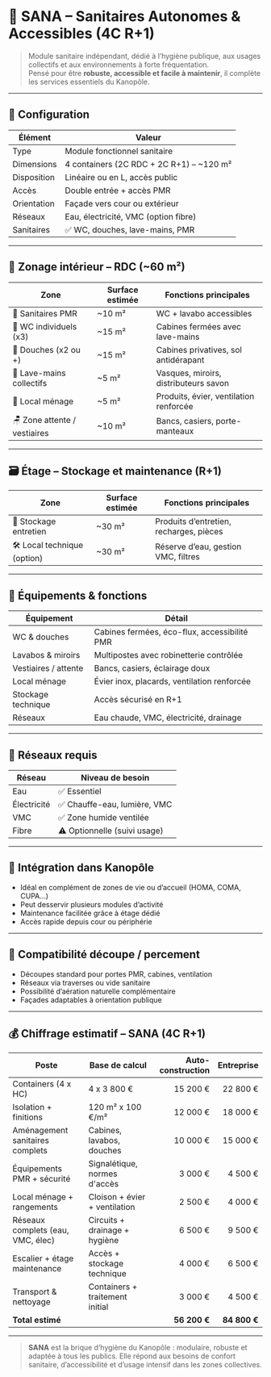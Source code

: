 # 🚻 SANA – Sanitaires Autonomes & Accessibles (4C R+1)

> Module sanitaire indépendant, dédié à l’hygiène publique, aux usages collectifs et aux environnements à forte fréquentation.  
> Pensé pour être **robuste, accessible et facile à maintenir**, il complète les services essentiels du Kanopôle.

---

## 🧩 Configuration

| Élément          | Valeur                                |
|------------------|----------------------------------------|
| Type             | Module fonctionnel sanitaire           |
| Dimensions       | 4 containers (2C RDC + 2C R+1) – ~120 m² |
| Disposition      | Linéaire ou en L, accès public         |
| Accès            | Double entrée + accès PMR              |
| Orientation      | Façade vers cour ou extérieur          |
| Réseaux          | Eau, électricité, VMC (option fibre)   |
| Sanitaires       | ✅ WC, douches, lave-mains, PMR         |

---

## 🚿 Zonage intérieur – RDC (~60 m²)

| Zone                         | Surface estimée | Fonctions principales                         |
|------------------------------|------------------|-----------------------------------------------|
| 🚻 Sanitaires PMR             | ~10 m²           | WC + lavabo accessibles                       |
| 🚻 WC individuels (x3)        | ~15 m²           | Cabines fermées avec lave-mains               |
| 🚿 Douches (x2 ou +)          | ~15 m²           | Cabines privatives, sol antidérapant          |
| 🧼 Lave-mains collectifs      | ~5 m²            | Vasques, miroirs, distributeurs savon         |
| 🧺 Local ménage               | ~5 m²            | Produits, évier, ventilation renforcée        |
| 🪑 Zone attente / vestiaires  | ~10 m²           | Bancs, casiers, porte-manteaux                |

---

## 🗃️ Étage – Stockage et maintenance (R+1)

| Zone                         | Surface estimée | Fonctions principales                         |
|------------------------------|------------------|-----------------------------------------------|
| 🧰 Stockage entretien         | ~30 m²           | Produits d’entretien, recharges, pièces       |
| 🛠️ Local technique (option)  | ~30 m²           | Réserve d’eau, gestion VMC, filtres           |

---

## 🧰 Équipements & fonctions

| Équipement                   | Détail                                       |
|------------------------------|-----------------------------------------------|
| WC & douches                 | Cabines fermées, éco-flux, accessibilité PMR  |
| Lavabos & miroirs            | Multipostes avec robinetterie contrôlée       |
| Vestiaires / attente         | Bancs, casiers, éclairage doux                |
| Local ménage                 | Évier inox, placards, ventilation renforcée   |
| Stockage technique           | Accès sécurisé en R+1                         |
| Réseaux                      | Eau chaude, VMC, électricité, drainage        |

---

## 🔌 Réseaux requis

| Réseau       | Niveau de besoin            |
|--------------|------------------------------|
| Eau          | ✅ Essentiel                 |
| Électricité  | ✅ Chauffe-eau, lumière, VMC |
| VMC          | ✅ Zone humide ventilée       |
| Fibre        | ⚠️ Optionnelle (suivi usage) |

---

## 🧠 Intégration dans Kanopôle

- Idéal en complément de zones de vie ou d’accueil (HOMA, COMA, CUPA…)
- Peut desservir plusieurs modules d’activité
- Maintenance facilitée grâce à étage dédié
- Accès rapide depuis cour ou périphérie

---

## 📐 Compatibilité découpe / percement

- Découpes standard pour portes PMR, cabines, ventilation
- Réseaux via traverses ou vide sanitaire
- Possibilité d’aération naturelle complémentaire
- Façades adaptables à orientation publique

---

## 💰 Chiffrage estimatif – SANA (4C R+1)

| Poste                            | Base de calcul                    | Auto-construction | Entreprise |
|----------------------------------|-----------------------------------|-------------------:|-----------:|
| Containers (4 x HC)              | 4 x 3 800 €                       | 15 200 €           | 22 800 €   |
| Isolation + finitions            | 120 m² x 100 €/m²                | 12 000 €           | 18 000 €   |
| Aménagement sanitaires complets  | Cabines, lavabos, douches         | 10 000 €           | 15 000 €   |
| Équipements PMR + sécurité       | Signalétique, normes d'accès      | 3 000 €            | 4 500 €    |
| Local ménage + rangements        | Cloison + évier + ventilation     | 2 500 €            | 4 000 €    |
| Réseaux complets (eau, VMC, élec)| Circuits + drainage + hygiène     | 6 500 €            | 9 500 €    |
| Escalier + étage maintenance     | Accès + stockage technique        | 4 000 €            | 6 500 €    |
| Transport & nettoyage            | Containers + traitement initial   | 3 000 €            | 4 500 €    |
| **Total estimé**                 |                                   | **56 200 €**       | **84 800 €** |

---

> **SANA** est la brique d’hygiène du Kanopôle : modulaire, robuste et adaptée à tous les publics. Elle répond aux besoins de confort sanitaire, d’accessibilité et d’usage intensif dans les zones collectives.

